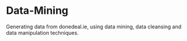 # Data-Mining
Generating data from donedeal.ie, using data mining, data cleansing and data manipulation techniques.
